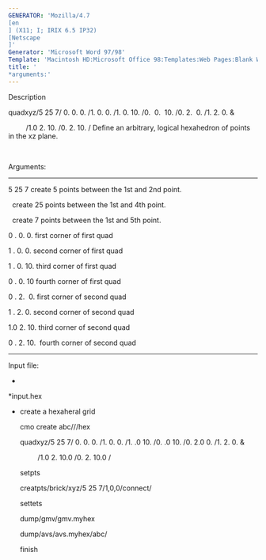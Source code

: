 ```yaml
---
GENERATOR: 'Mozilla/4.7 
[en
] (X11; I; IRIX 6.5 IP32) 
[Netscape
]'
Generator: 'Microsoft Word 97/98'
Template: 'Macintosh HD:Microsoft Office 98:Templates:Web Pages:Blank Web Page'
title: '
*arguments:'
---
```


 Description

  quadxyz/5 25 7/ 0. 0. 0. /1. 0. 0. /1. 0. 10. /0.  0.  10. /0. 2. 
  0. /1. 2. 0. &

           /1.0 2. 10. /0. 2. 10. /
  Define an arbitrary, logical hexahedron of points in the xz plane.

   

  Arguments:

   ------------- --------------------------------------------------
   5 25 7
       create 5 points between the 1st and 2nd point. 

    
            create 25 points between the 1st and 4th point.

                 create 7 points between the 1st and 5th point.

   0
. 0. 0.     first corner of first quad

   1
. 0. 0.     second corner of first quad

   1
. 0. 10.    third corner of first quad

   0
. 0. 10     fourth corner of first quad

   0
. 2.  0.    first corner of second quad

   1
. 2. 0.     second corner of second quad

   1.0 2. 10.    third corner of second quad

   0
. 2. 10.    fourth corner of second quad
   ------------- --------------------------------------------------

  Input file:
 
   
*

   
*input.hex

   
* create a hexaheral grid

   cmo create abc///hex

   quadxyz/5 25 7/ 0. 0. 0. /1. 0. 0. /1. .0 10. /0. .0 10. /0. 2.0
   0. /1. 2. 0. &

            /1.0 2. 10.0 /0. 2. 10.0 /

   setpts

   creatpts/brick/xyz/5 25 7/1,0,0/connect/

   settets

   dump/gmv/gmv.myhex

   dump/avs/avs.myhex/abc/

   finish
